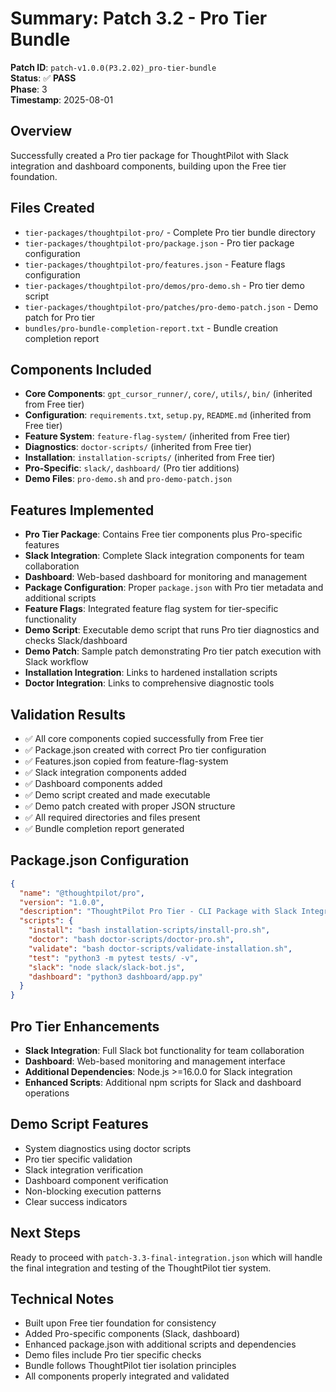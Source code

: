 # Summary: Patch 3.2 - Pro Tier Bundle

**Patch ID**: `patch-v1.0.0(P3.2.02)_pro-tier-bundle`  
**Status**: ✅ **PASS**  
**Phase**: 3  
**Timestamp**: 2025-08-01  

## Overview
Successfully created a Pro tier package for ThoughtPilot with Slack integration and dashboard components, building upon the Free tier foundation.

## Files Created
- `tier-packages/thoughtpilot-pro/` - Complete Pro tier bundle directory
- `tier-packages/thoughtpilot-pro/package.json` - Pro tier package configuration
- `tier-packages/thoughtpilot-pro/features.json` - Feature flags configuration
- `tier-packages/thoughtpilot-pro/demos/pro-demo.sh` - Pro tier demo script
- `tier-packages/thoughtpilot-pro/patches/pro-demo-patch.json` - Demo patch for Pro tier
- `bundles/pro-bundle-completion-report.txt` - Bundle creation completion report

## Components Included
- **Core Components**: `gpt_cursor_runner/`, `core/`, `utils/`, `bin/` (inherited from Free tier)
- **Configuration**: `requirements.txt`, `setup.py`, `README.md` (inherited from Free tier)
- **Feature System**: `feature-flag-system/` (inherited from Free tier)
- **Diagnostics**: `doctor-scripts/` (inherited from Free tier)
- **Installation**: `installation-scripts/` (inherited from Free tier)
- **Pro-Specific**: `slack/`, `dashboard/` (Pro tier additions)
- **Demo Files**: `pro-demo.sh` and `pro-demo-patch.json`

## Features Implemented
- **Pro Tier Package**: Contains Free tier components plus Pro-specific features
- **Slack Integration**: Complete Slack integration components for team collaboration
- **Dashboard**: Web-based dashboard for monitoring and management
- **Package Configuration**: Proper `package.json` with Pro tier metadata and additional scripts
- **Feature Flags**: Integrated feature flag system for tier-specific functionality
- **Demo Script**: Executable demo script that runs Pro tier diagnostics and checks Slack/dashboard
- **Demo Patch**: Sample patch demonstrating Pro tier patch execution with Slack workflow
- **Installation Integration**: Links to hardened installation scripts
- **Doctor Integration**: Links to comprehensive diagnostic tools

## Validation Results
- ✅ All core components copied successfully from Free tier
- ✅ Package.json created with correct Pro tier configuration
- ✅ Features.json copied from feature-flag-system
- ✅ Slack integration components added
- ✅ Dashboard components added
- ✅ Demo script created and made executable
- ✅ Demo patch created with proper JSON structure
- ✅ All required directories and files present
- ✅ Bundle completion report generated

## Package.json Configuration
```json
{
  "name": "@thoughtpilot/pro",
  "version": "1.0.0",
  "description": "ThoughtPilot Pro Tier - CLI Package with Slack Integration",
  "scripts": {
    "install": "bash installation-scripts/install-pro.sh",
    "doctor": "bash doctor-scripts/doctor-pro.sh",
    "validate": "bash doctor-scripts/validate-installation.sh",
    "test": "python3 -m pytest tests/ -v",
    "slack": "node slack/slack-bot.js",
    "dashboard": "python3 dashboard/app.py"
  }
}
```

## Pro Tier Enhancements
- **Slack Integration**: Full Slack bot functionality for team collaboration
- **Dashboard**: Web-based monitoring and management interface
- **Additional Dependencies**: Node.js >=16.0.0 for Slack integration
- **Enhanced Scripts**: Additional npm scripts for Slack and dashboard operations

## Demo Script Features
- System diagnostics using doctor scripts
- Pro tier specific validation
- Slack integration verification
- Dashboard component verification
- Non-blocking execution patterns
- Clear success indicators

## Next Steps
Ready to proceed with `patch-3.3-final-integration.json` which will handle the final integration and testing of the ThoughtPilot tier system.

## Technical Notes
- Built upon Free tier foundation for consistency
- Added Pro-specific components (Slack, dashboard)
- Enhanced package.json with additional scripts and dependencies
- Demo files include Pro tier specific checks
- Bundle follows ThoughtPilot tier isolation principles
- All components properly integrated and validated 